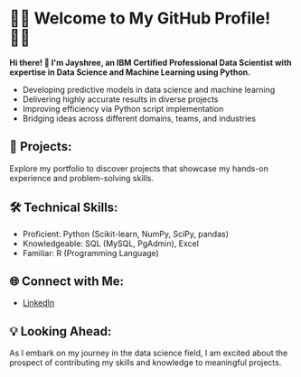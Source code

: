 # 👩‍💻 Welcome to My GitHub Profile! 👩‍💻

**Hi there! 👋 I'm Jayshree, an IBM Certified Professional Data Scientist with expertise in Data Science and Machine Learning using Python.**

- Developing predictive models in data science and machine learning
- Delivering highly accurate results in diverse projects
- Improving efficiency via Python script implementation
- Bridging ideas across different domains, teams, and industries

## 🚀 **Projects:**
Explore my portfolio to discover projects that showcase my hands-on experience and problem-solving skills.

## 🛠️ **Technical Skills:**
- Proficient: Python (Scikit-learn, NumPy, SciPy, pandas)
- Knowledgeable: SQL (MySQL, PgAdmin), Excel
- Familiar: R (Programming Language)

## 🌐 **Connect with Me:**
- [LinkedIn](https://www.linkedin.com/in/jayshree-mishra-/)

## 💡 **Looking Ahead:**
As I embark on my journey in the data science field, I am excited about the prospect of contributing my skills and knowledge to meaningful projects.



